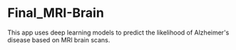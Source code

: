 # Final_MRI-Brain
This app uses deep learning models to predict the likelihood of Alzheimer's disease based on MRI brain scans. 
